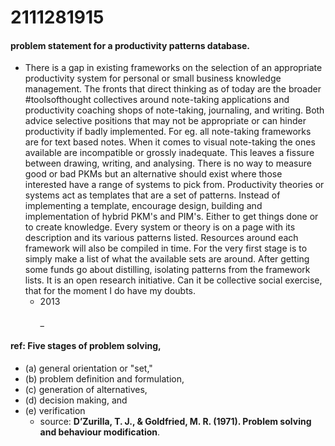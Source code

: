 # 2111281915
#### problem statement for a productivity patterns database. 

* There is a gap in existing frameworks on the selection of an appropriate productivity system for personal or small business knowledge management. The fronts that direct thinking as of today are the broader #toolsofthought collectives around note-taking applications and productivity coaching shops of note-taking, journaling, and writing. Both advice selective positions that may not be appropriate or can hinder productivity if badly implemented. For eg. all note-taking frameworks are for text based notes. When it comes to visual note-taking the ones available are incompatible or grossly inadequate. This leaves a fissure between drawing, writing, and analysing. There is no way to measure good or bad PKMs but an alternative should exist where those interested have a range of systems to pick from. Productivity theories or systems act as templates that are a set of patterns. Instead of implementing a template, encourage design, building and implementation of hybrid PKM's and PIM's. Either to get things done or to create knowledge. Every system or theory is on a page with its description and its various patterns listed. Resources around each framework will also be compiled in time. For the very first stage is to simply make a list of what the available sets are around. After getting some funds go about distilling, isolating patterns from the framework lists. It is an open research initiative. Can it be collective social exercise, that for the moment I do have my doubts.<br>
  * 2013 <br>
<br>_<br>

#### ref: Five stages of problem solving, 
* (a) general orientation or "set," 
* (b) problem definition and formulation, 
* (c) generation of alternatives, 
* (d) decision making, and 
* (e) verification 
  * source: **D’Zurilla, T. J., & Goldfried, M. R. (1971). Problem solving and behaviour modification**.
